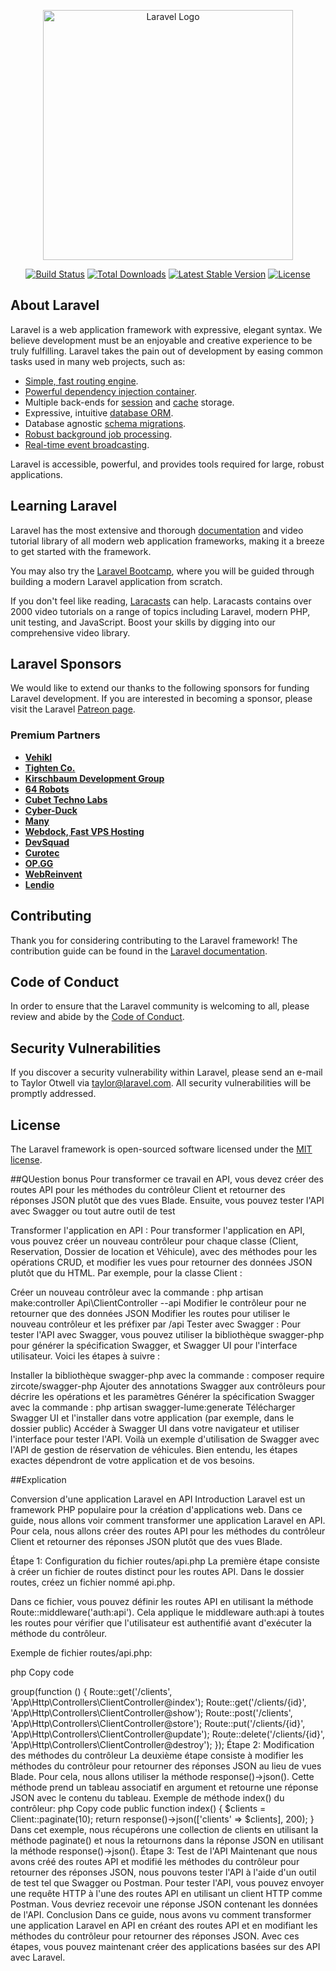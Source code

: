 <p align="center"><a href="https://laravel.com" target="_blank"><img src="https://raw.githubusercontent.com/laravel/art/master/logo-lockup/5%20SVG/2%20CMYK/1%20Full%20Color/laravel-logolockup-cmyk-red.svg" width="400" alt="Laravel Logo"></a></p>

<p align="center">
<a href="https://github.com/laravel/framework/actions"><img src="https://github.com/laravel/framework/workflows/tests/badge.svg" alt="Build Status"></a>
<a href="https://packagist.org/packages/laravel/framework"><img src="https://img.shields.io/packagist/dt/laravel/framework" alt="Total Downloads"></a>
<a href="https://packagist.org/packages/laravel/framework"><img src="https://img.shields.io/packagist/v/laravel/framework" alt="Latest Stable Version"></a>
<a href="https://packagist.org/packages/laravel/framework"><img src="https://img.shields.io/packagist/l/laravel/framework" alt="License"></a>
</p>

## About Laravel

Laravel is a web application framework with expressive, elegant syntax. We believe development must be an enjoyable and creative experience to be truly fulfilling. Laravel takes the pain out of development by easing common tasks used in many web projects, such as:

- [Simple, fast routing engine](https://laravel.com/docs/routing).
- [Powerful dependency injection container](https://laravel.com/docs/container).
- Multiple back-ends for [session](https://laravel.com/docs/session) and [cache](https://laravel.com/docs/cache) storage.
- Expressive, intuitive [database ORM](https://laravel.com/docs/eloquent).
- Database agnostic [schema migrations](https://laravel.com/docs/migrations).
- [Robust background job processing](https://laravel.com/docs/queues).
- [Real-time event broadcasting](https://laravel.com/docs/broadcasting).

Laravel is accessible, powerful, and provides tools required for large, robust applications.

## Learning Laravel

Laravel has the most extensive and thorough [documentation](https://laravel.com/docs) and video tutorial library of all modern web application frameworks, making it a breeze to get started with the framework.

You may also try the [Laravel Bootcamp](https://bootcamp.laravel.com), where you will be guided through building a modern Laravel application from scratch.

If you don't feel like reading, [Laracasts](https://laracasts.com) can help. Laracasts contains over 2000 video tutorials on a range of topics including Laravel, modern PHP, unit testing, and JavaScript. Boost your skills by digging into our comprehensive video library.

## Laravel Sponsors

We would like to extend our thanks to the following sponsors for funding Laravel development. If you are interested in becoming a sponsor, please visit the Laravel [Patreon page](https://patreon.com/taylorotwell).

### Premium Partners

- **[Vehikl](https://vehikl.com/)**
- **[Tighten Co.](https://tighten.co)**
- **[Kirschbaum Development Group](https://kirschbaumdevelopment.com)**
- **[64 Robots](https://64robots.com)**
- **[Cubet Techno Labs](https://cubettech.com)**
- **[Cyber-Duck](https://cyber-duck.co.uk)**
- **[Many](https://www.many.co.uk)**
- **[Webdock, Fast VPS Hosting](https://www.webdock.io/en)**
- **[DevSquad](https://devsquad.com)**
- **[Curotec](https://www.curotec.com/services/technologies/laravel/)**
- **[OP.GG](https://op.gg)**
- **[WebReinvent](https://webreinvent.com/?utm_source=laravel&utm_medium=github&utm_campaign=patreon-sponsors)**
- **[Lendio](https://lendio.com)**

## Contributing

Thank you for considering contributing to the Laravel framework! The contribution guide can be found in the [Laravel documentation](https://laravel.com/docs/contributions).

## Code of Conduct

In order to ensure that the Laravel community is welcoming to all, please review and abide by the [Code of Conduct](https://laravel.com/docs/contributions#code-of-conduct).

## Security Vulnerabilities

If you discover a security vulnerability within Laravel, please send an e-mail to Taylor Otwell via [taylor@laravel.com](mailto:taylor@laravel.com). All security vulnerabilities will be promptly addressed.

## License

The Laravel framework is open-sourced software licensed under the [MIT license](https://opensource.org/licenses/MIT).

##QUestion bonus 
Pour transformer ce travail en API, vous devez créer des routes API pour les méthodes du contrôleur Client et retourner des réponses JSON plutôt que des vues Blade. Ensuite, vous pouvez tester l'API avec Swagger ou tout autre outil de test

Transformer l'application en API :
Pour transformer l'application en API, vous pouvez créer un nouveau contrôleur pour chaque classe (Client, Reservation, Dossier de location et Véhicule), avec des méthodes pour les opérations CRUD, et modifier les vues pour retourner des données JSON plutôt que du HTML.
Par exemple, pour la classe Client :

Créer un nouveau contrôleur avec la commande : php artisan make:controller Api\ClientController --api
Modifier le contrôleur pour ne retourner que des données JSON
Modifier les routes pour utiliser le nouveau contrôleur et les préfixer par /api
Tester avec Swagger :
Pour tester l'API avec Swagger, vous pouvez utiliser la bibliothèque swagger-php pour générer la spécification Swagger, et Swagger UI pour l'interface utilisateur.
Voici les étapes à suivre :

Installer la bibliothèque swagger-php avec la commande : composer require zircote/swagger-php
Ajouter des annotations Swagger aux contrôleurs pour décrire les opérations et les paramètres
Générer la spécification Swagger avec la commande : php artisan swagger-lume:generate
Télécharger Swagger UI et l'installer dans votre application (par exemple, dans le dossier public)
Accéder à Swagger UI dans votre navigateur et utiliser l'interface pour tester l'API.
Voilà un exemple d'utilisation de Swagger avec l'API de gestion de réservation de véhicules. Bien entendu, les étapes exactes dépendront de votre application et de vos besoins.

##Explication 

Conversion d'une application Laravel en API
Introduction
Laravel est un framework PHP populaire pour la création d'applications web. Dans ce guide, nous allons voir comment transformer une application Laravel en API. Pour cela, nous allons créer des routes API pour les méthodes du contrôleur Client et retourner des réponses JSON plutôt que des vues Blade.

Étape 1: Configuration du fichier routes/api.php
La première étape consiste à créer un fichier de routes distinct pour les routes API. Dans le dossier routes, créez un fichier nommé api.php.

Dans ce fichier, vous pouvez définir les routes API en utilisant la méthode Route::middleware('auth:api'). Cela applique le middleware auth:api à toutes les routes pour vérifier que l'utilisateur est authentifié avant d'exécuter la méthode du contrôleur.

Exemple de fichier routes/api.php:

php
Copy code
<?php

use Illuminate\Http\Request;
use Illuminate\Support\Facades\Route;

Route::middleware('auth:api')->group(function () {
    Route::get('/clients', 'App\Http\Controllers\ClientController@index');
    Route::get('/clients/{id}', 'App\Http\Controllers\ClientController@show');
    Route::post('/clients', 'App\Http\Controllers\ClientController@store');
    Route::put('/clients/{id}', 'App\Http\Controllers\ClientController@update');
    Route::delete('/clients/{id}', 'App\Http\Controllers\ClientController@destroy');
});
Étape 2: Modification des méthodes du contrôleur
La deuxième étape consiste à modifier les méthodes du contrôleur pour retourner des réponses JSON au lieu de vues Blade. Pour cela, nous allons utiliser la méthode response()->json(). Cette méthode prend un tableau associatif en argument et retourne une réponse JSON avec le contenu du tableau.

Exemple de méthode index() du contrôleur:

php
Copy code
public function index()
{
    $clients = Client::paginate(10);
    return response()->json(['clients' => $clients], 200);
}
Dans cet exemple, nous récupérons une collection de clients en utilisant la méthode paginate() et nous la retournons dans la réponse JSON en utilisant la méthode response()->json().

Étape 3: Test de l'API
Maintenant que nous avons créé des routes API et modifié les méthodes du contrôleur pour retourner des réponses JSON, nous pouvons tester l'API à l'aide d'un outil de test tel que Swagger ou Postman.

Pour tester l'API, vous pouvez envoyer une requête HTTP à l'une des routes API en utilisant un client HTTP comme Postman. Vous devriez recevoir une réponse JSON contenant les données de l'API.

Conclusion
Dans ce guide, nous avons vu comment transformer une application Laravel en API en créant des routes API et en modifiant les méthodes du contrôleur pour retourner des réponses JSON. Avec ces étapes, vous pouvez maintenant créer des applications basées sur des API avec Laravel.